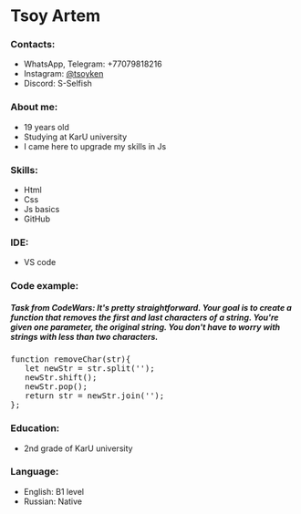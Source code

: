 # Tsoy Artem #

### Contacts: ###
- WhatsApp, Telegram: +77079818216
- Instagram: [@tsoyken](https://www.instagram.com/tsoyken/])
- Discord: S-Selfish

### About me: ###
- 19 years old 
- Studying at KarU university 
- I came here to upgrade my skills in Js 

### Skills: ###
- Html
- Css
- Js basics
- GitHub

### IDE: ###
- VS code

### Code example: ###
##### Task from CodeWars: It's pretty straightforward. Your goal is to create a function that removes the first and last characters of a string. You're given one parameter, the original string. You don't have to worry with strings with less than two characters. ######
<pre>
function removeChar(str){
   let newStr = str.split('');
   newStr.shift();
   newStr.pop();
   return str = newStr.join('');
};
</pre>

### Education: ###
- 2nd grade of KarU university

### Language: ###
- English: B1 level
- Russian: Native